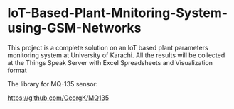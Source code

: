 # IoT-Based-Plant-Mnitoring-System-using-GSM-Networks
This project is a complete solution on an IoT based plant parameters monitoring system at University of Karachi. All the results will be collected at the Things Speak Server with Excel Spreadsheets and Visualization format

The library for MQ-135 sensor:

https://github.com/GeorgK/MQ135
